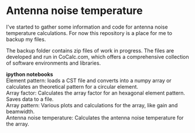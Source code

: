 # Antenna noise temperature
I've started to gather some information and code for antenna noise temperature calculations.  For now this repository is a place for me to backup my files.   

The backup folder contains zip files of work in progress.  The files are developed and run in CoCalc.com, which offers a comprehensive collection of software environments and libraries.  

**ipython notebooks**  
Element pattern: loads a CST file and converts into a numpy array or calculates an theoretical pattern for a circular element.  
Array factor: Calculates the array factor for an hexagonal element pattern.  Saves data to a file.  
Array pattern: Various plots and calculations for the array, like gain and beamwidth.   
Antenna noise temperature: Calculates the antenna noise temperature for the array.  


